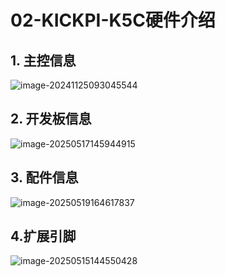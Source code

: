 # 02-KICKPI-K5C硬件介绍

## 1. 主控信息

![image-20241125093045544](http://tanzhtanzh.oss-cn-shenzhen.aliyuncs.com/img/image-20241125093045544.png)

## 2. 开发板信息

![image-20250517145944915](http://tanzhtanzh.oss-cn-shenzhen.aliyuncs.com/img/image-20250517145944915.png)

## 3. 配件信息

![image-20250519164617837](http://tanzhtanzh.oss-cn-shenzhen.aliyuncs.com/img/image-20250519164617837.png)

## 4.扩展引脚

![image-20250515144550428](http://tanzhtanzh.oss-cn-shenzhen.aliyuncs.com/img/image-20250515144550428.png)
